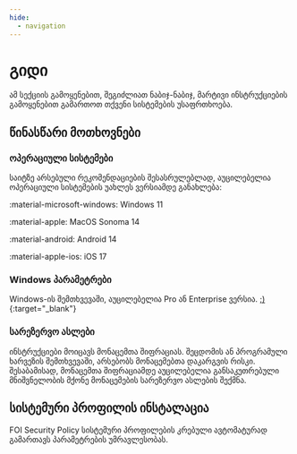 ```yaml
---
hide:
  - navigation
---
```


# გიდი

ამ სექციის გამოყენებით, შეგიძლიათ ნაბიჯ-ნაბიჯ, მარტივი ინსტრუქციების გამოყენებით
გამართოთ თქვენი სისტემების უსაფრთხოება.

## წინასწარი მოთხოვნები

### ოპერაციული სისტემები

საიტზე არსებული რეკომენდაციების შესასრულებლად, აუცილებელია ოპერაციული სისტემების უახლეს
ვერსიამდე განახლება:

:material-microsoft-windows: Windows 11

:material-apple: MacOS Sonoma 14

:material-android: Android 14

:material-apple-ios: iOS 17

### Windows პარამეტრები


Windows-ის შემთხვევაში, აუცილებელია Pro ან Enterprise ვერსია. [;)](https://github.com/massgravel/Microsoft-Activation-Scripts){:target="_blank"}


### სარეზერვო ასლები

ინსტრუქციები მოიცავს მონაცემთა შიფრაციას. შეცდომის ან პროგრამული ხარვეზის შემთხვევაში, 
არსებობს მონაცემებთა დაკარგვის რისკი. შესაბამისად, მონაცემთა შიფრაციამდე აუცილებელია
განსაკუთრებული მნიშვნელობის მქონე მონაცემების სარეზერვო ასლების შექმნა.


## სისტემური პროფილის ინსტალაცია

FOI Security Policy სისტემური პროფილების კრებული ავტომატურად გამართავს პარამეტრების უმრავლესობას.

